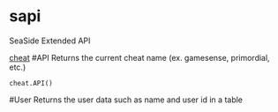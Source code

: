# sapi
SeaSide Extended API

[cheat](docs/cheat.md)
#API
Returns the current cheat name (ex. gamesense, primordial, etc.)
```
cheat.API()
```

#User
Returns the user data such as name and user id in a table
```

```
